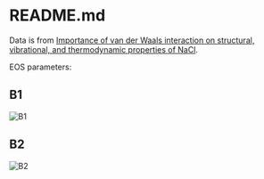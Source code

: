 # README.md

Data is from [Importance of van der Waals interaction on structural, vibrational, and thermodynamic properties of NaCl](https://www.sciencedirect.com/science/article/pii/S0038109818300140).

EOS parameters:

## B1

![B1](https://s2.loli.net/2022/11/29/e7nrEaBWMSom3yx.png)

## B2

![B2](https://s2.loli.net/2022/11/29/NdSlKzZPkRqb2BT.png)
